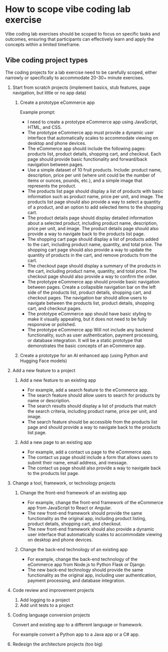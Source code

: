 # How to scope vibe coding lab exercise

Vibe coding lab exercises should be scoped to focus on specific tasks and outcomes, ensuring that participants can effectively learn and apply the concepts within a limited timeframe. 

## Vibe coding project types

The coding projects for a lab exercise need to be carefully scoped, either narrowly or specifically to accommodate 20-30+ minute exercises.

1. Start from scratch projects (implement basics, stub features, page navigation, but little or no app data)

    1. Create a prototype eCommerce app

        Example prompt:

        - I need to create a prototype eCommerce app using JavaScript, HTML, and CSS.
        - The prototype eCommerce app must provide a dynamic user interface that automatically scales to accommodate viewing on desktop and phone devices.
        - The eCommerce app should include the following pages: products list, product details, shopping cart, and checkout. Each page should provide basic functionality and forward/back navigation between pages.
        - Use a simple dataset of 10 fruit products. Include: product name, description, price per unit (where unit could be the number of items or ounces, pounds, etc.), and a simple image that represents the product.
        - The products list page should display a list of products with basic information such as product name, price per unit, and image. The products list page should also provide a way to select a quantity of a product, and an option to add selected items to the shopping cart.
        - The product details page should display detailed information about a selected product, including product name, description, price per unit, and image. The product details page should also provide a way to navigate back to the products list page.
        - The shopping cart page should display a list of products added to the cart, including product name, quantity, and total price. The shopping cart page should also provide a way to update the quantity of products in the cart, and remove products from the cart.
        - The checkout page should display a summary of the products in the cart, including product name, quantity, and total price. The checkout page should also provide a way to confirm the order. 
        - The prototype eCommerce app should provide basic navigation between pages. Create a collapsible navigation bar on the left side of the products list, product details, shopping cart, and checkout pages. The navigation bar should allow users to navigate between the products list, product details, shopping cart, and checkout pages.
        - The prototype eCommerce app should have basic styling to make it visually appealing, but it does not need to be fully responsive or polished.
        - The prototype eCommerce app Will not include any backend functionality, such as user authentication, payment processing, or database integration. It will be a static prototype that demonstrates the basic concepts of an eCommerce app.

    1. Create a prototype for an AI enhanced app (using Python and Hugging Face models)

1. Add a new feature to a project

    1. Add a new feature to an existing app
        - For example, add a search feature to the eCommerce app.
        - The search feature should allow users to search for products by name or description.
        - The search results should display a list of products that match the search criteria, including product name, price per unit, and image.
        - The search feature should be accessible from the products list page and should provide a way to navigate back to the products list page.

    1. Add a new page to an existing app

        - For example, add a contact us page to the eCommerce app.
        - The contact us page should include a form that allows users to submit their name, email address, and message.
        - The contact us page should also provide a way to navigate back to the products list page.

1. Change a tool, framework, or technology projects

    1. Change the front-end framework of an existing app

        - For example, change the front-end framework of the eCommerce app from JavaScript to React or Angular.
        - The new front-end framework should provide the same functionality as the original app, including product listing, product details, shopping cart, and checkout.
        - The new front-end framework should also provide a dynamic user interface that automatically scales to accommodate viewing on desktop and phone devices.

    1. Change the back-end technology of an existing app

        - For example, change the back-end technology of the eCommerce app from Node.js to Python Flask or Django.
        - The new back-end technology should provide the same functionality as the original app, including user authentication, payment processing, and database integration.

1. Code review and improvement projects

    1. Add logging to a project
    1. Add unit tests to a project

1. Coding language conversion projects

    Convert and existing app to a different language or framework.

    For example convert a Python app to a Java app or a C# app.

1. Redesign the architecture projects (too big)
